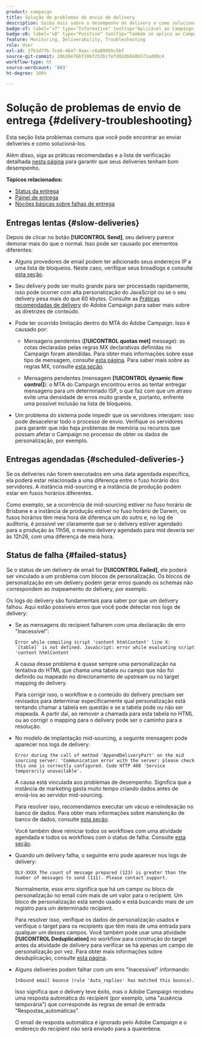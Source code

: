 ```yaml
---
product: campaign
title: Solução de problemas de envio de delivery
description: Saiba mais sobre o desempenho do delivery e como solucionar problemas relacionados ao monitoramento do delivery
badge-v7: label="v7" type="Informative" tooltip="Aplicável ao Campaign Classic v7"
badge-v8: label="v8" type="Positive" tooltip="Também se aplica ao Campaign v8"
feature: Monitoring, Deliverability, Troubleshooting
role: User
exl-id: 37b1d7fb-7ceb-4647-9aac-c8a80495c5bf
source-git-commit: 28638e76bf286f253bc7efd02db848b571ad88c4
workflow-type: ht
source-wordcount: '803'
ht-degree: 100%

---
```


# Solução de problemas de envio de entrega {#delivery-troubleshooting}

Esta seção lista problemas comuns que você pode encontrar ao enviar deliveries e como solucioná-los.

Além disso, siga as práticas recomendadas e a lista de verificação detalhada [nesta página](delivery-performances.md) para garantir que seus deliveries tenham bom desempenho.

**Tópicos relacionados:**

* [Status da entrega](delivery-statuses.md)
* [Painel de entrega](delivery-dashboard.md)
* [Noções básicas sobre falhas de entrega](understanding-delivery-failures.md)

## Entregas lentas {#slow-deliveries}

Depois de clicar no botão **[!UICONTROL Send]**, seu delivery parece demorar mais do que o normal. Isso pode ser causado por elementos diferentes:

* Alguns provedores de email podem ter adicionado seus endereços IP a uma lista de bloqueios. Neste caso, verifique seus broadlogs e consulte [esta seção](about-deliverability.md).

* Seu delivery pode ser muito grande para ser processado rapidamente, isso pode ocorrer com alta personalização do JavaScript ou se o seu delivery pesa mais do que 60 kbytes. Consulte as [Práticas recomendadas de delivery](delivery-best-practices.md) do Adobe Campaign para saber mais sobre as diretrizes de conteúdo.

* Pode ter ocorrido limitação dentro do MTA do Adobe Campaign. Isso é causado por:

   * Mensagens pendentes (**[!UICONTROL quotas met]** message): as cotas declaradas pelas regras MX declarativas definidas no Campaign foram atendidas. Para obter mais informações sobre esse tipo de mensagem, consulte [esta página](deliverability-faq.md). Para saber mais sobre as regras MX, consulte [esta seção](../../installation/using/email-deliverability.md#about-mx-rules).

   * Mensagens pendentes (mensagem **[!UICONTROL dynamic flow control]**): o MTA do Campaign encontrou erros ao tentar entregar mensagens para um determinado ISP, o que faz com que um atraso evite uma densidade de erros muito grande e, portanto, enfrente uma possível inclusão na lista de bloqueios.

* Um problema do sistema pode impedir que os servidores interajam: isso pode desacelerar todo o processo de envio. Verifique os servidores para garantir que não haja problemas de memória ou recursos que possam afetar o Campaign no processo de obter os dados de personalização, por exemplo.

## Entregas agendadas {#scheduled-deliveries-}

Se os deliveries não forem executados em uma data agendada específica, ela poderá estar relacionada a uma diferença entre o fuso horário dos servidores. A instância mid-sourcing e a instância de produção podem estar em fusos horários diferentes.

Como exemplo, se a ocorrência de mid-sourcing estiver no fuso horário de Brisbane e a instância de produção estiver no fuso horário de Darwin, os fusos horários têm meia hora de diferença um do outro e, no log de auditoria, é possível ver claramente que se o delivery estiver agendado para a produção às 11h56, o mesmo delivery agendado para mid deveria ser às 12h26, com uma diferença de meia hora.

## Status de falha {#failed-status}

Se o status de um delivery de email for **[!UICONTROL Failed]**, ele poderá ser vinculado a um problema com blocos de personalização. Os blocos de personalização em um delivery podem gerar erros quando os schemas não correspondem ao mapeamento do delivery, por exemplo.

Os logs do delivery são fundamentais para saber por que um delivery falhou. Aqui estão possíveis erros que você pode detectar nos logs de delivery:

* Se as mensagens do recipient falharem com uma declaração de erro &quot;Inacessível&quot;:

  ```
  Error while compiling script 'content htmlContent' line X: `[table]` is not defined. JavaScript: error while evaluating script 'content htmlContent
  ```

  A causa desse problema é quase sempre uma personalização na tentativa do HTML que chama uma tabela ou campo que não foi definido ou mapeado no direcionamento de upstream ou no target mapping do delivery.

  Para corrigir isso, o workflow e o conteúdo do delivery precisam ser revisados para determinar especificamente qual personalização está tentando chamar a tabela em questão e se a tabela pode ou não ser mapeada. A partir daí, ao remover a chamada para esta tabela no HTML ou ao corrigir o mapping para o delivery pode ser o caminho para a resolução.

* No modelo de implantação mid-sourcing, a seguinte mensagem pode aparecer nos logs de delivery:

  ```
  Error during the call of method 'AppendDeliveryPart' on the mid sourcing server: 'Communication error with the server: please check this one is correctly configured. Code HTTP 408 'Service temporarily unavailable'.
  ```

  A causa está vinculada aos problemas de desempenho. Significa que a instância de marketing gasta muito tempo criando dados antes de enviá-los ao servidor mid-sourcing.

  Para resolver isso, recomendamos executar um vácuo e reindexação no banco de dados. Para obter mais informações sobre manutenção de banco de dados, consulte [esta seção](../../production/using/recommendations.md).

  Você também deve reiniciar todos os workflows com uma atividade agendada e todos os workflows com o status de falha. Consulte [esta seção](../../workflow/using/scheduler.md).

* Quando um delivery falha, o seguinte erro pode aparecer nos logs de delivery:

  ```
  DLV-XXXX The count of message prepared (123) is greater than the number of messages to send (111). Please contact support.
  ```

  Normalmente, esse erro significa que há um campo ou bloco de personalização no email com mais de um valor para o recipient. Um bloco de personalização está sendo usado e está buscando mais de um registro para um determinado recipient.

  Para resolver isso, verifique os dados de personalização usados e verifique o target para os recipients que têm mais de uma entrada para qualquer um desses campos. Você também pode usar uma atividade **[!UICONTROL Deduplication]** no workflow para construção do target antes da atividade de delivery para verificar se há apenas um campo de personalização por vez. Para obter mais informações sobre desduplicação, consulte [esta página](../../workflow/using/deduplication.md).

* Alguns deliveries podem falhar com um erro &quot;Inacessível&quot; informando:

  ```
  Inbound email bounce (rule 'Auto_replies' has matched this bounce).
  ```

  Isso significa que o delivery teve êxito, mas o Adobe Campaign recebeu uma resposta automática do recipient (por exemplo, uma &quot;ausência temporária&quot;) que corresponde às regras de email de entrada &quot;Respostas_automáticas&quot;.

  O email de resposta automática é ignorado pelo Adobe Campaign e o endereço do recipient não será enviado para a quarentena.
